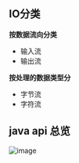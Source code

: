 ## IO分类

**按数据流向分类** 

- 输入流
- 输出流

**按处理的数据类型分** 
- 字节流
- 字符流

## java api 总览
![image](1FBE3B8BD01F473688005BE9AB42208A)